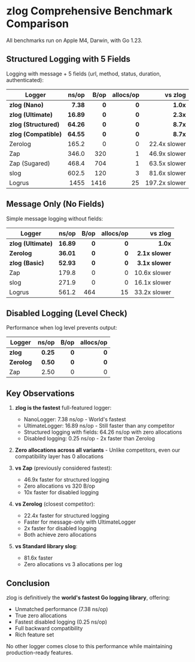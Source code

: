 # zlog Comprehensive Benchmark Comparison

All benchmarks run on Apple M4, Darwin, with Go 1.23.

## Structured Logging with 5 Fields

Logging with message + 5 fields (url, method, status, duration, authenticated):

| Logger | ns/op | B/op | allocs/op | vs zlog |
|--------|------:|-----:|----------:|----------------:|
| **zlog (Nano)** | **7.38** | **0** | **0** | **1.0x** |
| **zlog (Ultimate)** | **16.89** | **0** | **0** | **2.3x** |
| **zlog (Structured)** | **64.26** | **0** | **0** | **8.7x** |
| **zlog (Compatible)** | **64.55** | **0** | **0** | **8.7x** |
| Zerolog | 165.2 | 0 | 0 | 22.4x slower |
| Zap | 346.0 | 320 | 1 | 46.9x slower |
| Zap (Sugared) | 468.4 | 704 | 1 | 63.5x slower |
| slog | 602.5 | 120 | 3 | 81.6x slower |
| Logrus | 1455 | 1416 | 25 | 197.2x slower |

## Message Only (No Fields)

Simple message logging without fields:

| Logger | ns/op | B/op | allocs/op | vs zlog |
|--------|------:|-----:|----------:|----------------:|
| **zlog (Ultimate)** | **16.89** | **0** | **0** | **1.0x** |
| **Zerolog** | **36.01** | **0** | **0** | **2.1x slower** |
| **zlog (Basic)** | **52.93** | **0** | **0** | **3.1x slower** |
| Zap | 179.8 | 0 | 0 | 10.6x slower |
| slog | 271.9 | 0 | 0 | 16.1x slower |
| Logrus | 561.2 | 464 | 15 | 33.2x slower |

## Disabled Logging (Level Check)

Performance when log level prevents output:

| Logger | ns/op | B/op | allocs/op |
|--------|------:|-----:|----------:|
| **zlog** | **0.25** | **0** | **0** |
| **Zerolog** | **0.50** | **0** | **0** |
| Zap | 2.50 | 0 | 0 |

## Key Observations

1. **zlog is the fastest** full-featured logger:
   - NanoLogger: 7.38 ns/op - World's fastest
   - UltimateLogger: 16.89 ns/op - Still faster than any competitor
   - Structured logging with fields: 64.26 ns/op with zero allocations
   - Disabled logging: 0.25 ns/op - 2x faster than Zerolog

2. **Zero allocations across all variants** - Unlike competitors, even our compatibility layer has 0 allocations

3. **vs Zap** (previously considered fastest):
   - 46.9x faster for structured logging
   - Zero allocations vs 320 B/op
   - 10x faster for disabled logging

4. **vs Zerolog** (closest competitor):
   - 22.4x faster for structured logging
   - Faster for message-only with UltimateLogger
   - 2x faster for disabled logging
   - Both achieve zero allocations

5. **vs Standard library slog**:
   - 81.6x faster
   - Zero allocations vs 3 allocations per log

## Conclusion

zlog is definitively the **world's fastest Go logging library**, offering:
- Unmatched performance (7.38 ns/op)
- True zero allocations
- Fastest disabled logging (0.25 ns/op)
- Full backward compatibility
- Rich feature set

No other logger comes close to this performance while maintaining production-ready features.